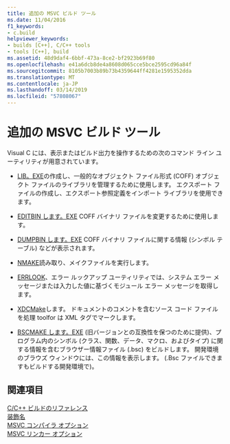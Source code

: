 ```yaml
---
title: 追加の MSVC ビルド ツール
ms.date: 11/04/2016
f1_keywords:
- c.build
helpviewer_keywords:
- builds [C++], C/C++ tools
- tools [C++], build
ms.assetid: 48d9daf4-6bbf-473a-8ce2-bf2923b69f80
ms.openlocfilehash: e41a6dcb8de4a8608d065cce5bce2595cd96a84f
ms.sourcegitcommit: 8105b7003b89b73b4359644ff4281e1595352dda
ms.translationtype: MT
ms.contentlocale: ja-JP
ms.lasthandoff: 03/14/2019
ms.locfileid: "57808067"
---
```

# <a name="additional-msvc-build-tools"></a>追加の MSVC ビルド ツール

Visual C には、表示またはビルド出力を操作するための次のコマンド ライン ユーティリティが用意されています。


- [LIB。EXE](lib-reference.md)の作成し、一般的なオブジェクト ファイル形式 (COFF) オブジェクト ファイルのライブラリを管理するために使用します。 エクスポート ファイルの作成し、エクスポート参照定義をインポート ライブラリを使用できます。

- [EDITBIN します。EXE](editbin-reference.md) COFF バイナリ ファイルを変更するために使用します。

- [DUMPBIN します。EXE](dumpbin-reference.md) COFF バイナリ ファイルに関する情報 (シンボル テーブル) などが表示されます。

- [NMAKE](nmake-reference.md)読み取り、メイクファイルを実行します。

- [ERRLOOK](value-edit-control.md)、エラー ルックアップ ユーティリティでは、システム エラー メッセージまたは入力した値に基づくモジュール エラー メッセージを取得します。

- [XDCMake](xdcmake-reference.md)します。 ドキュメントのコメントを含むソース コード ファイルを処理 toolfor は XML タグでマークします。

- [BSCMAKE します。EXE](bscmake-reference.md) (旧バージョンとの互換性を保つのために提供)、プログラム内のシンボル (クラス、関数、データ、マクロ、およびタイプ) に関する情報を含むブラウザー情報ファイル (.bsc) をビルドします。 開発環境のブラウズ ウィンドウには、この情報を表示します。 (.Bsc ファイルできますもビルドする開発環境で)。

## <a name="see-also"></a>関連項目

[C/C++ ビルドのリファレンス](c-cpp-building-reference.md)<br/>
[装飾名](decorated-names.md)<br/>
[MSVC コンパイラ オプション](compiler-options.md)<br/>
[MSVC リンカー オプション](linker-options.md)
